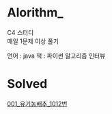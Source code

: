 # Alorithm_

C4 스터디   
매일 1문제 이상 풀기   

언어  : java
책    : 파이썬 알고리즘 인터뷰


# Solved

[001_유기농배추_1012번](https://velog.io/@dbwogml15/1-Algorithm001)
